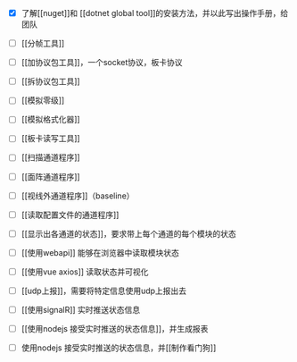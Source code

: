 - [x] 了解[[nuget]]和 [[dotnet global tool]]的安装方法，并以此写出操作手册，给团队 

- [ ] [[分帧工具]]

- [ ] [[加协议包工具]]，一个socket协议，板卡协议

- [ ] [[拆协议包工具]]

- [ ] [[模拟零级]]

- [ ] [[模拟格式化器]]

- [ ] [[板卡读写工具]]

- [ ] [[扫描通道程序]]

- [ ] [[面阵通道程序]]

- [ ] [[视线外通道程序]]（baseline）

- [ ] [[读取配置文件的通道程序]]

- [ ] [[显示出各通道的状态]]，要求带上每个通道的每个模块的状态

- [ ] [[使用webapi]] 能够在浏览器中读取模块状态

- [ ] [[使用vue axios]] 读取状态并可视化

- [ ] [[udp上报]]，需要将特定信息使用udp上报出去

- [ ] [[使用signalR]] 实时推送状态信息

- [ ] [[使用nodejs 接受实时推送的状态信息]]，并生成报表

- [ ] 使用nodejs 接受实时推送的状态信息，并[[制作看门狗]]